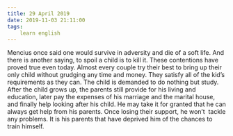 ```yaml
---
title: 29 April 2019
date: 2019-11-03 21:11:00
tags:
    learn english
---
```

Mencius once said one would survive in
adversity and die of a soft life. And there is another saying, to spoil a child
is to kill it. These contentions have proved true even today. Almost every
couple try their best to bring up their only child without grudging any time
and money. They satisfy all of the kid’s requirements as they can. The child is demanded to do nothing but
study. After the child grows up, the parents still provide for his living and
education, later pay the expenses of his marriage and the marital house, and finally
help looking after his child. He may take it for granted that he can always get
help from his parents. Once losing their support, he won’t  tackle any problems. It is his parents that have
deprived him of the chances to train himself.  
